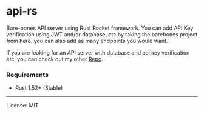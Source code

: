 # api-rs

Bare-bones API server using Rust Rocket framework. You can add API Key verification using JWT and/or database, etc by taking the barebones project from here.
you can also add as many endpoints you would want.  

If you are looking for an API server with database and api key verification etc, you can check out my other [Repo](https://github.com/marirs/rocketapi).

### Requirements
- Rust 1.52+ (Stable)

---
License: MIT
